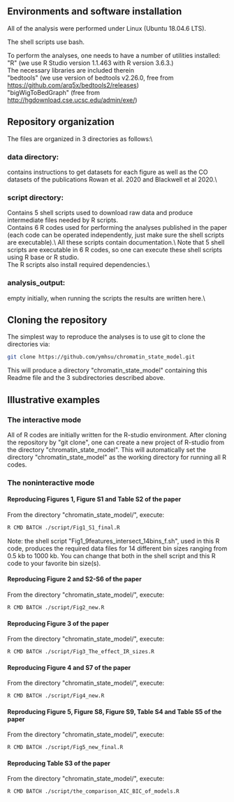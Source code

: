 ## Environments and software installation
All of the analysis were performed under Linux (Ubuntu 18.04.6 LTS).

The shell scripts use bash.

To perform the analyses, one needs to have a number of utilities installed:\
"R" (we use R Studio version 1.1.463 with R version 3.6.3.)\
The necessary libraries are included therein\
"bedtools" (we use version of bedtools v2.26.0, free from https://github.com/arq5x/bedtools2/releases) \
"bigWigToBedGraph" (free from http://hgdownload.cse.ucsc.edu/admin/exe/)

## Repository organization
The files are organized in 3 directories as follows:\


### data directory: 
contains instructions to get datasets for each figure as well as the CO datasets of the publications Rowan et al. 2020 and Blackwell et al 2020.\


### script directory:
Contains 5 shell scripts used to download raw data and produce intermediate files needed by R scripts.\
Contains 6 R codes used for performing the analyses published in the paper (each code can be operated independently, just make sure the shell scripts are executable).\ 
All these scripts contain documentation.\ 
Note that 5 shell scripts are executable in 6 R codes, so one can execute these shell scripts using R base or R studio.\
The R scripts also install required dependencies.\


### analysis_output:
empty initially, when running the scripts the results are written here.\


## Cloning the repository
The simplest way to reproduce the analyses is to use git to clone the directories via:
```bash
git clone https://github.com/ymhsu/chromatin_state_model.git
``` 
This will produce a directory "chromatin_state_model" containing this Readme file and the 3 subdirectories described above.


## Illustrative examples
### The interactive mode
All of R codes are initially written for the R-studio environment.
After cloning the repository by "git clone", one can create a new project of R-studio from the directory "chromatin_state_model".
This will automatically set the directory "chromatin_state_model" as the working directory for running all R codes.


### The noninteractive mode
#### Reproducing Figures 1, Figure S1 and Table S2 of the paper
From the directory "chromatin_state_model/", execute:
```bash
R CMD BATCH ./script/Fig1_S1_final.R
``` 

Note: the shell script "Fig1_9features_intersect_14bins_f.sh", used in this R code, produces the required data files for 14 different bin sizes ranging from 0.5 kb to 1000 kb. You can change that both in the shell script and this R code to your favorite bin size(s).

#### Reproducing Figure 2 and S2-S6 of the paper
From the directory "chromatin_state_model/", execute: 
```bash
R CMD BATCH ./script/Fig2_new.R
```

#### Reproducing Figure 3 of the paper
From the directory "chromatin_state_model/", execute: 
```bash
R CMD BATCH ./script/Fig3_The_effect_IR_sizes.R
```

#### Reproducing Figure 4 and S7 of the paper
From the directory "chromatin_state_model/", execute: 
```bash
R CMD BATCH ./script/Fig4_new.R
```

#### Reproducing Figure 5, Figure S8, Figure S9, Table S4 and Table S5 of the paper
From the directory "chromatin_state_model/", execute: 
```bash
R CMD BATCH ./script/Fig5_new_final.R
```

#### Reproducing Table S3 of the paper
From the directory "chromatin_state_model/", execute: 
```bash
R CMD BATCH ./script/the_comparison_AIC_BIC_of_models.R
```